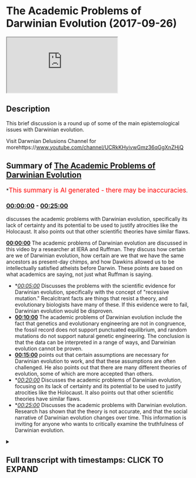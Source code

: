 # The Academic Problems of Darwinian Evolution (2017-09-26)

<iframe loading='lazy' src='https://www.youtube.com/embed/fsJUk_vQnCs'></iframe>

## Description

This brief discussion is a round up of some of the main epistemological issues with Darwinian evolution.

Visit Darwnian Delusions Channel for morehttps://www.youtube.com/channel/UCRkKHyivwGmz36qGgXnZHjQ

## Summary of [The Academic Problems of Darwinian Evolution](https://www.youtube.com/watch?v=fsJUk_vQnCs)

\*<span style="color:red; font-size:125%">This summary is AI generated - there may be inaccuracies</span>.

### [00:00:00](https://www.youtube.com/watch?v=fsJUk_vQnCs\&t=0) - [00:25:00](https://www.youtube.com/watch?v=fsJUk_vQnCs\&t=1500)

discusses the academic problems with Darwinian evolution, specifically its lack of certainty and its potential to be used to justify atrocities like the Holocaust. It also points out that other scientific theories have similar flaws.

**[00:00:00](https://www.youtube.com/watch?v=fsJUk_vQnCs\&t=0)** The academic problems of Darwinian evolution are discussed in this video by a researcher at IERA and Ruffman. They discuss how certain are we of Darwinian evolution, how certain are we that we have the same ancestors as present-day chimps, and how Dawkins allowed us to be intellectually satisfied atheists before Darwin. These points are based on what academics are saying, not just what Ruffman is saying.

*   \**[00:05:00](https://www.youtube.com/watch?v=fsJUk_vQnCs\&t=300)* Discusses the problems with the scientific evidence for Darwinian evolution, specifically with the concept of "recessive mutation." Recalcitrant facts are things that resist a theory, and evolutionary biologists have many of these. If this evidence were to fail, Darwinian evolution would be disproven.
*   **[00:10:00](https://www.youtube.com/watch?v=fsJUk_vQnCs\&t=600)** The academic problems of Darwinian evolution include the fact that genetics and evolutionary engineering are not in congruence, the fossil record does not support punctuated equilibrium, and random mutations do not support natural genetic engineering. The conclusion is that the data can be interpreted in a range of ways, and Darwinian evolution cannot be proven.
*   **[00:15:00](https://www.youtube.com/watch?v=fsJUk_vQnCs\&t=900)** points out that certain assumptions are necessary for Darwinian evolution to work, and that these assumptions are often challenged. He also points out that there are many different theories of evolution, some of which are more accepted than others.
*   \**[00:20:00](https://www.youtube.com/watch?v=fsJUk_vQnCs\&t=1200)* Discusses the academic problems of Darwinian evolution, focusing on its lack of certainty and its potential to be used to justify atrocities like the Holocaust. It also points out that other scientific theories have similar flaws.
*   \**[00:25:00](https://www.youtube.com/watch?v=fsJUk_vQnCs\&t=1500)* Discusses the academic problems with Darwinian evolution. Research has shown that the theory is not accurate, and that the social narrative of Darwinian evolution changes over time. This information is inviting for anyone who wants to critically examine the truthfulness of Darwinian evolution.

<details><summary><h2>Full transcript with timestamps: CLICK TO EXPAND</h2></summary>

[0:00:00](https://youtu.be/fsJUk_vQnCs?t=0) assalamualaikum warahmatullahi\
[0:00:02](https://youtu.be/fsJUk_vQnCs?t=2) wabarakatuhu welcome to a very important\
[0:00:06](https://youtu.be/fsJUk_vQnCs?t=6) show on evolution I'm here with sabor\
[0:00:09](https://youtu.be/fsJUk_vQnCs?t=9) Ruffman how you do it you're right good\
[0:00:11](https://youtu.be/fsJUk_vQnCs?t=11) good one of the researchers at I era and\
[0:00:14](https://youtu.be/fsJUk_vQnCs?t=14) we're going to be discussing Darwinian\
[0:00:16](https://youtu.be/fsJUk_vQnCs?t=16) evolution how certain let's get started\
[0:00:19](https://youtu.be/fsJUk_vQnCs?t=19) straight away so what how certain are we\
[0:00:22](https://youtu.be/fsJUk_vQnCs?t=22) of Darwinian evolution and more\
[0:00:25](https://youtu.be/fsJUk_vQnCs?t=25) specifically I want to ask you how\
[0:00:27](https://youtu.be/fsJUk_vQnCs?t=27) certain are we that we have the same\
[0:00:30](https://youtu.be/fsJUk_vQnCs?t=30) ancestors as present-day\
[0:00:31](https://youtu.be/fsJUk_vQnCs?t=31) let's say chimps ok brilliant question\
[0:00:34](https://youtu.be/fsJUk_vQnCs?t=34) what I'm gonna do in this show in sha\
[0:00:37](https://youtu.be/fsJUk_vQnCs?t=37) Allah God willing is show the popular\
[0:00:40](https://youtu.be/fsJUk_vQnCs?t=40) narrative which is it is as certain as\
[0:00:43](https://youtu.be/fsJUk_vQnCs?t=43) planetary motion as certain as the\
[0:00:44](https://youtu.be/fsJUk_vQnCs?t=44) plants going around the around the Sun\
[0:00:46](https://youtu.be/fsJUk_vQnCs?t=46) that we are certain this has happened\
[0:00:48](https://youtu.be/fsJUk_vQnCs?t=48) because this is this all certainty that\
[0:00:51](https://youtu.be/fsJUk_vQnCs?t=51) Darwin is speak with ok I'm gonna show\
[0:00:53](https://youtu.be/fsJUk_vQnCs?t=53) me are you challenging that certain time\
[0:00:54](https://youtu.be/fsJUk_vQnCs?t=54) no okay I'm gonna show the academics not\
[0:00:57](https://youtu.be/fsJUk_vQnCs?t=57) me right say it is based on a\
[0:01:00](https://youtu.be/fsJUk_vQnCs?t=60) probabilistic framework which has\
[0:01:01](https://youtu.be/fsJUk_vQnCs?t=61) multiple assumptions which are being\
[0:01:03](https://youtu.be/fsJUk_vQnCs?t=63) challenged and its core concepts are\
[0:01:05](https://youtu.be/fsJUk_vQnCs?t=65) disputable so are you saying that what's\
[0:01:07](https://youtu.be/fsJUk_vQnCs?t=67) happening on a popular level it's\
[0:01:09](https://youtu.be/fsJUk_vQnCs?t=69) completely different from what's going\
[0:01:11](https://youtu.be/fsJUk_vQnCs?t=71) on in the academic world absolutely and\
[0:01:12](https://youtu.be/fsJUk_vQnCs?t=72) this is not just something which I'm\
[0:01:14](https://youtu.be/fsJUk_vQnCs?t=74) pointing out this is something that even\
[0:01:15](https://youtu.be/fsJUk_vQnCs?t=75) the British government understands that\
[0:01:18](https://youtu.be/fsJUk_vQnCs?t=78) the academia is what's known in academia\
[0:01:21](https://youtu.be/fsJUk_vQnCs?t=81) hasn't filtered down to the general\
[0:01:23](https://youtu.be/fsJUk_vQnCs?t=83) masses which is why they run projects to\
[0:01:26](https://youtu.be/fsJUk_vQnCs?t=86) narrow the gap right but I would say\
[0:01:28](https://youtu.be/fsJUk_vQnCs?t=88) when it comes to Darwin's particular\
[0:01:30](https://youtu.be/fsJUk_vQnCs?t=90) theory yeah Richard Dawkins in the blind\
[0:01:32](https://youtu.be/fsJUk_vQnCs?t=92) watchmaker says Darwin allowed us to be\
[0:01:36](https://youtu.be/fsJUk_vQnCs?t=96) intellectually satisfied atheists before\
[0:01:38](https://youtu.be/fsJUk_vQnCs?t=98) Darwin it could have been tenable to be\
[0:01:39](https://youtu.be/fsJUk_vQnCs?t=99) an atheist right but he allowed us to be\
[0:01:41](https://youtu.be/fsJUk_vQnCs?t=101) intellectually satisfied atheists so\
[0:01:42](https://youtu.be/fsJUk_vQnCs?t=102) because of that we've got a deliberate\
[0:01:44](https://youtu.be/fsJUk_vQnCs?t=104) campaign by humanists by atheists by\
[0:01:47](https://youtu.be/fsJUk_vQnCs?t=107) Darwinists to miss educate the public on\
[0:01:50](https://youtu.be/fsJUk_vQnCs?t=110) this particular issue sounds quite\
[0:01:52](https://youtu.be/fsJUk_vQnCs?t=112) conspiratorial support I mean it does\
[0:01:54](https://youtu.be/fsJUk_vQnCs?t=114) mean is it just what you're saying or is\
[0:01:57](https://youtu.be/fsJUk_vQnCs?t=117) there some people from like an academic\
[0:01:58](https://youtu.be/fsJUk_vQnCs?t=118) perspective that also made the same kind\
[0:02:00](https://youtu.be/fsJUk_vQnCs?t=120) of claim well what you'll find and this\
[0:02:02](https://youtu.be/fsJUk_vQnCs?t=122) is very very interesting is that\
[0:02:04](https://youtu.be/fsJUk_vQnCs?t=124) mainstream secular academics who are\
[0:02:07](https://youtu.be/fsJUk_vQnCs?t=127) themselves like who for example James\
[0:02:10](https://youtu.be/fsJUk_vQnCs?t=130) Shapiro look as a\
[0:02:12](https://youtu.be/fsJUk_vQnCs?t=132) Cambridge educated evolutionary\
[0:02:14](https://youtu.be/fsJUk_vQnCs?t=134) biologist at the University of Chicago\
[0:02:16](https://youtu.be/fsJUk_vQnCs?t=136) right and he basically says that it's a\
[0:02:20](https://youtu.be/fsJUk_vQnCs?t=140) religion Lynn Margulis he's again an\
[0:02:23](https://youtu.be/fsJUk_vQnCs?t=143) atheist evolutionary biologist her and\
[0:02:24](https://youtu.be/fsJUk_vQnCs?t=144) similar and symbiotic theory is taught\
[0:02:27](https://youtu.be/fsJUk_vQnCs?t=147) every single usually apprised of some\
[0:02:29](https://youtu.be/fsJUk_vQnCs?t=149) sort she did she won the National Medal\
[0:02:31](https://youtu.be/fsJUk_vQnCs?t=151) of Science and Clinton gave that to her\
[0:02:33](https://youtu.be/fsJUk_vQnCs?t=153) again she's an eighth yes she called an\
[0:02:35](https://youtu.be/fsJUk_vQnCs?t=155) Anglo Saxon sect right Masatoshi Nye who\
[0:02:39](https://youtu.be/fsJUk_vQnCs?t=159) is a dawn in population genetics a\
[0:02:41](https://youtu.be/fsJUk_vQnCs?t=161) subfield of evolutionary biology again\
[0:02:43](https://youtu.be/fsJUk_vQnCs?t=163) another realized yeah not yet so he's\
[0:02:47](https://youtu.be/fsJUk_vQnCs?t=167) got these formulas at all at an academic\
[0:02:51](https://youtu.be/fsJUk_vQnCs?t=171) level in libraries across the world he\
[0:02:53](https://youtu.be/fsJUk_vQnCs?t=173) has said Darwin and he doesn't believe\
[0:02:55](https://youtu.be/fsJUk_vQnCs?t=175) in Darwin's mechanism he believes in his\
[0:02:58](https://youtu.be/fsJUk_vQnCs?t=178) own notation driven evolution he says\
[0:03:00](https://youtu.be/fsJUk_vQnCs?t=180) Darwin in our field is God so you can't\
[0:03:02](https://youtu.be/fsJUk_vQnCs?t=182) challenge him right so these are atheist\
[0:03:04](https://youtu.be/fsJUk_vQnCs?t=184) evolutionary academics saying this is\
[0:03:07](https://youtu.be/fsJUk_vQnCs?t=187) way more than science right and one\
[0:03:09](https://youtu.be/fsJUk_vQnCs?t=189) other thing which is very important just\
[0:03:11](https://youtu.be/fsJUk_vQnCs?t=191) a few months ago there's a book\
[0:03:12](https://youtu.be/fsJUk_vQnCs?t=192) published by Oxford University by an\
[0:03:14](https://youtu.be/fsJUk_vQnCs?t=194) atheist evolutionary biologist run\
[0:03:16](https://youtu.be/fsJUk_vQnCs?t=196) called Darwinism as religion so yours\
[0:03:20](https://youtu.be/fsJUk_vQnCs?t=200) antibody to see the philosopher of\
[0:03:21](https://youtu.be/fsJUk_vQnCs?t=201) science Michael ruse right well you\
[0:03:23](https://youtu.be/fsJUk_vQnCs?t=203) argues in that book is that Darwin's\
[0:03:25](https://youtu.be/fsJUk_vQnCs?t=205) theory is a valid scientific theory yes\
[0:03:28](https://youtu.be/fsJUk_vQnCs?t=208) but it has morphed into a full-out\
[0:03:32](https://youtu.be/fsJUk_vQnCs?t=212) religion not religion we are believes in\
[0:03:34](https://youtu.be/fsJUk_vQnCs?t=214) God by religion nonetheless okay let's\
[0:03:36](https://youtu.be/fsJUk_vQnCs?t=216) get straight into the question I posed\
[0:03:39](https://youtu.be/fsJUk_vQnCs?t=219) to you in the beginning of this session\
[0:03:40](https://youtu.be/fsJUk_vQnCs?t=220) we talked about certainty in terms of\
[0:03:43](https://youtu.be/fsJUk_vQnCs?t=223) evolutionary theory you're saying it's\
[0:03:45](https://youtu.be/fsJUk_vQnCs?t=225) not a certain as evolutionists or let's\
[0:03:48](https://youtu.be/fsJUk_vQnCs?t=228) say even popular atheists are making out\
[0:03:51](https://youtu.be/fsJUk_vQnCs?t=231) to be so what is your evidence of that\
[0:03:52](https://youtu.be/fsJUk_vQnCs?t=232) okay all of the people are not a\
[0:03:54](https://youtu.be/fsJUk_vQnCs?t=234) reference in this video people that you\
[0:03:56](https://youtu.be/fsJUk_vQnCs?t=236) can go check out learn and you can\
[0:03:59](https://youtu.be/fsJUk_vQnCs?t=239) actually find out there why I'm saying\
[0:04:00](https://youtu.be/fsJUk_vQnCs?t=240) yeah it's based on what they're saying\
[0:04:01](https://youtu.be/fsJUk_vQnCs?t=241) yeah so first off if we pick up any book\
[0:04:04](https://youtu.be/fsJUk_vQnCs?t=244) on the philosophy of biology philosophy\
[0:04:07](https://youtu.be/fsJUk_vQnCs?t=247) or biology is a subfield in which if you\
[0:04:09](https://youtu.be/fsJUk_vQnCs?t=249) imagine a biologist as studying\
[0:04:10](https://youtu.be/fsJUk_vQnCs?t=250) organisms right and a philosopher of\
[0:04:13](https://youtu.be/fsJUk_vQnCs?t=253) biology studying biologists how do they\
[0:04:14](https://youtu.be/fsJUk_vQnCs?t=254) come to conclusion so a basic book on\
[0:04:16](https://youtu.be/fsJUk_vQnCs?t=256) this is evidence in evolution by\
[0:04:18](https://youtu.be/fsJUk_vQnCs?t=258) Cambridge University okay why the\
[0:04:20](https://youtu.be/fsJUk_vQnCs?t=260) philosopher of biology Eliot Sobel who\
[0:04:22](https://youtu.be/fsJUk_vQnCs?t=262) is an atheist right and what he says in\
[0:04:23](https://youtu.be/fsJUk_vQnCs?t=263) this book is this duh\
[0:04:26](https://youtu.be/fsJUk_vQnCs?t=266) evolution is based on a probabilistic\
[0:04:27](https://youtu.be/fsJUk_vQnCs?t=267) framework okay and he talks about the\
[0:04:29](https://youtu.be/fsJUk_vQnCs?t=269) multiple assumptions which are there\
[0:04:31](https://youtu.be/fsJUk_vQnCs?t=271) okay likewise we have Peter Godfrey\
[0:04:33](https://youtu.be/fsJUk_vQnCs?t=273) Smith another philosopher herbology he\
[0:04:36](https://youtu.be/fsJUk_vQnCs?t=276) published a book with Princeton\
[0:04:37](https://youtu.be/fsJUk_vQnCs?t=277) University called philosophy herbology\
[0:04:38](https://youtu.be/fsJUk_vQnCs?t=278) yeah he's dead\
[0:04:39](https://youtu.be/fsJUk_vQnCs?t=279) he speaks about bodies are moving away\
[0:04:41](https://youtu.be/fsJUk_vQnCs?t=281) from the Tree of Life which we've been\
[0:04:43](https://youtu.be/fsJUk_vQnCs?t=283) told as a fact okay to a web of life so\
[0:04:46](https://youtu.be/fsJUk_vQnCs?t=286) mainstream secular and these two\
[0:04:48](https://youtu.be/fsJUk_vQnCs?t=288) individuals are atheists mainstream\
[0:04:50](https://youtu.be/fsJUk_vQnCs?t=290) secular universities and individuals and\
[0:04:52](https://youtu.be/fsJUk_vQnCs?t=292) academics yeah admit to three facts\
[0:04:55](https://youtu.be/fsJUk_vQnCs?t=295) probabilistic framework multiple\
[0:04:57](https://youtu.be/fsJUk_vQnCs?t=297) assumptions which are being challenged\
[0:04:59](https://youtu.be/fsJUk_vQnCs?t=299) and its core concepts are disputed\
[0:05:02](https://youtu.be/fsJUk_vQnCs?t=302) disputable let's stick with two and\
[0:05:04](https://youtu.be/fsJUk_vQnCs?t=304) three because one might be claimed to be\
[0:05:06](https://youtu.be/fsJUk_vQnCs?t=306) not a problem and everything in it said\
[0:05:08](https://youtu.be/fsJUk_vQnCs?t=308) in a sense is probabilistic right yeah\
[0:05:10](https://youtu.be/fsJUk_vQnCs?t=310) sure but what we need to be careful\
[0:05:12](https://youtu.be/fsJUk_vQnCs?t=312) about is this yeah remember the\
[0:05:14](https://youtu.be/fsJUk_vQnCs?t=314) narrative they're telling us they're\
[0:05:15](https://youtu.be/fsJUk_vQnCs?t=315) telling us it's as clear it's no brainer\
[0:05:17](https://youtu.be/fsJUk_vQnCs?t=317) it's as clear as planetary motion that's\
[0:05:19](https://youtu.be/fsJUk_vQnCs?t=319) the probably stick that's an observation\
[0:05:20](https://youtu.be/fsJUk_vQnCs?t=320) right so it's a very big claim okay so a\
[0:05:23](https://youtu.be/fsJUk_vQnCs?t=323) probabilistic framework is something\
[0:05:26](https://youtu.be/fsJUk_vQnCs?t=326) which automatically lowers that\
[0:05:27](https://youtu.be/fsJUk_vQnCs?t=327) certainty that you're talking about okay\
[0:05:29](https://youtu.be/fsJUk_vQnCs?t=329) some would say though I mean we're\
[0:05:31](https://youtu.be/fsJUk_vQnCs?t=331) talking about probabilistic framework we\
[0:05:32](https://youtu.be/fsJUk_vQnCs?t=332) don't have we don't have a problem with\
[0:05:34](https://youtu.be/fsJUk_vQnCs?t=334) that two and three you mentioned some of\
[0:05:38](https://youtu.be/fsJUk_vQnCs?t=338) the main major assumptions like we're\
[0:05:40](https://youtu.be/fsJUk_vQnCs?t=340) gonna probably go into homology or\
[0:05:41](https://youtu.be/fsJUk_vQnCs?t=341) something like this before we move on to\
[0:05:43](https://youtu.be/fsJUk_vQnCs?t=343) homology what we need to realize is this\
[0:05:44](https://youtu.be/fsJUk_vQnCs?t=344) yeah number one Darwin and the way that\
[0:05:47](https://youtu.be/fsJUk_vQnCs?t=347) he framed hysteria and the way that he\
[0:05:49](https://youtu.be/fsJUk_vQnCs?t=349) propagated it yeah he didn't know I\
[0:05:51](https://youtu.be/fsJUk_vQnCs?t=351) believe a very honest way yeah and I\
[0:05:53](https://youtu.be/fsJUk_vQnCs?t=353) believe he was a very hardworking\
[0:05:54](https://youtu.be/fsJUk_vQnCs?t=354) scientist and many of his works have\
[0:05:56](https://youtu.be/fsJUk_vQnCs?t=356) been misrepresented okay for example\
[0:05:57](https://youtu.be/fsJUk_vQnCs?t=357) right if you pick up a book on\
[0:05:59](https://youtu.be/fsJUk_vQnCs?t=359) evolutionary biology today a book about\
[0:06:01](https://youtu.be/fsJUk_vQnCs?t=361) Darwinian evolution like the greatest\
[0:06:03](https://youtu.be/fsJUk_vQnCs?t=363) show on earth right all jerry coins\
[0:06:06](https://youtu.be/fsJUk_vQnCs?t=366) evolution is true you're just gonna get\
[0:06:08](https://youtu.be/fsJUk_vQnCs?t=368) this theory is true here's why it's true\
[0:06:10](https://youtu.be/fsJUk_vQnCs?t=370) here's why it's true XYZ okay but he's\
[0:06:12](https://youtu.be/fsJUk_vQnCs?t=372) make up the Origin of Species you find\
[0:06:14](https://youtu.be/fsJUk_vQnCs?t=374) that Darwin right in the beginning he\
[0:06:16](https://youtu.be/fsJUk_vQnCs?t=376) says something very very important okay\
[0:06:17](https://youtu.be/fsJUk_vQnCs?t=377) he says you can use the facts that I\
[0:06:20](https://youtu.be/fsJUk_vQnCs?t=380) have in my book to come up with\
[0:06:22](https://youtu.be/fsJUk_vQnCs?t=382) conclusions which are opposite to mine\
[0:06:23](https://youtu.be/fsJUk_vQnCs?t=383) because he understands the philosophy of\
[0:06:25](https://youtu.be/fsJUk_vQnCs?t=385) science the philosophy of science\
[0:06:27](https://youtu.be/fsJUk_vQnCs?t=387) teaches us one you can have a conclusion\
[0:06:31](https://youtu.be/fsJUk_vQnCs?t=391) you can have observations in the future\
[0:06:33](https://youtu.be/fsJUk_vQnCs?t=393) which can challenge your previous\
[0:06:34](https://youtu.be/fsJUk_vQnCs?t=394) conclusion the Black Swan problem\
[0:06:36](https://youtu.be/fsJUk_vQnCs?t=396) problem reduction too you can always\
[0:06:38](https://youtu.be/fsJUk_vQnCs?t=398) have the same data give\
[0:06:39](https://youtu.be/fsJUk_vQnCs?t=399) rise to multiple theories later on in\
[0:06:42](https://youtu.be/fsJUk_vQnCs?t=402) Chapter six of his book he speaks about\
[0:06:44](https://youtu.be/fsJUk_vQnCs?t=404) the problems with his own theory now\
[0:06:46](https://youtu.be/fsJUk_vQnCs?t=406) look at the honesty of the man he puts\
[0:06:48](https://youtu.be/fsJUk_vQnCs?t=408) together a theory and he puts together a\
[0:06:50](https://youtu.be/fsJUk_vQnCs?t=410) chapter about the problems with this\
[0:06:52](https://youtu.be/fsJUk_vQnCs?t=412) theory and he tries to iron them out and\
[0:06:54](https://youtu.be/fsJUk_vQnCs?t=414) he admits some of these problems are\
[0:06:56](https://youtu.be/fsJUk_vQnCs?t=416) unsolvable some of these problems are\
[0:06:58](https://youtu.be/fsJUk_vQnCs?t=418) more apparent than real but I still\
[0:07:00](https://youtu.be/fsJUk_vQnCs?t=420) think my Theory's correct but one thing\
[0:07:02](https://youtu.be/fsJUk_vQnCs?t=422) that he says in his book if this fails\
[0:07:05](https://youtu.be/fsJUk_vQnCs?t=425) his Theory fails according to him which\
[0:07:07](https://youtu.be/fsJUk_vQnCs?t=427) is gradualism that their variations that\
[0:07:10](https://youtu.be/fsJUk_vQnCs?t=430) take place and evolution works at a\
[0:07:12](https://youtu.be/fsJUk_vQnCs?t=432) gradualist ik pace he said if this fails\
[0:07:15](https://youtu.be/fsJUk_vQnCs?t=435) then my theory will absolutely break\
[0:07:17](https://youtu.be/fsJUk_vQnCs?t=437) down and evolutionary biologists today\
[0:07:20](https://youtu.be/fsJUk_vQnCs?t=440) understand that gradualism has largely\
[0:07:22](https://youtu.be/fsJUk_vQnCs?t=442) failed and is this linked to things like\
[0:07:25](https://youtu.be/fsJUk_vQnCs?t=445) punctuated equilibrium but moreover I\
[0:07:28](https://youtu.be/fsJUk_vQnCs?t=448) just want to kind of put a case forward\
[0:07:32](https://youtu.be/fsJUk_vQnCs?t=452) let's pretend I'm an evolutionary\
[0:07:32](https://youtu.be/fsJUk_vQnCs?t=452) biologist now say listen we have a deal\
[0:07:35](https://youtu.be/fsJUk_vQnCs?t=455) we have a range of different data we\
[0:07:37](https://youtu.be/fsJUk_vQnCs?t=457) have for example the fossil record\
[0:07:39](https://youtu.be/fsJUk_vQnCs?t=459) archeological data we have RNA and DNA\
[0:07:41](https://youtu.be/fsJUk_vQnCs?t=461) we have the baby genome development in\
[0:07:45](https://youtu.be/fsJUk_vQnCs?t=465) animals and things like that all of\
[0:07:47](https://youtu.be/fsJUk_vQnCs?t=467) these things triangulate with each other\
[0:07:48](https://youtu.be/fsJUk_vQnCs?t=468) to give you the same conclusion which is\
[0:07:50](https://youtu.be/fsJUk_vQnCs?t=470) that every living thing and the\
[0:07:52](https://youtu.be/fsJUk_vQnCs?t=472) biological world is in congruence but\
[0:07:54](https://youtu.be/fsJUk_vQnCs?t=474) also goes back to one life-form so in\
[0:07:58](https://youtu.be/fsJUk_vQnCs?t=478) other words we all go back to one we're\
[0:07:59](https://youtu.be/fsJUk_vQnCs?t=479) all descended from the same kind of\
[0:08:01](https://youtu.be/fsJUk_vQnCs?t=481) singular life form sure so this is the\
[0:08:04](https://youtu.be/fsJUk_vQnCs?t=484) kind of primary theory or kind of\
[0:08:06](https://youtu.be/fsJUk_vQnCs?t=486) primary presupposition of evolution how\
[0:08:08](https://youtu.be/fsJUk_vQnCs?t=488) would you go around you're saying it's\
[0:08:10](https://youtu.be/fsJUk_vQnCs?t=490) not as clear as planetary motion but the\
[0:08:14](https://youtu.be/fsJUk_vQnCs?t=494) question is isn't that enough evidence\
[0:08:15](https://youtu.be/fsJUk_vQnCs?t=495) to you why is that not enough evidence\
[0:08:16](https://youtu.be/fsJUk_vQnCs?t=496) for you okay it's a very good question\
[0:08:18](https://youtu.be/fsJUk_vQnCs?t=498) yeah the only way I'm gonna change your\
[0:08:19](https://youtu.be/fsJUk_vQnCs?t=499) analogy if we were to have a\
[0:08:21](https://youtu.be/fsJUk_vQnCs?t=501) conversation like this yeah it wouldn't\
[0:08:24](https://youtu.be/fsJUk_vQnCs?t=504) be an evolutionary biologists thing on\
[0:08:25](https://youtu.be/fsJUk_vQnCs?t=505) the other side because an evolutionary\
[0:08:27](https://youtu.be/fsJUk_vQnCs?t=507) biologist were no better than that it's\
[0:08:28](https://youtu.be/fsJUk_vQnCs?t=508) most likely a Darwinist because remember\
[0:08:30](https://youtu.be/fsJUk_vQnCs?t=510) and even not every single evolutionary\
[0:08:32](https://youtu.be/fsJUk_vQnCs?t=512) biology is alone as the Darwinism yes\
[0:08:34](https://youtu.be/fsJUk_vQnCs?t=514) every Darwinist is the evolution of our\
[0:08:36](https://youtu.be/fsJUk_vQnCs?t=516) course right and evolution is different\
[0:08:38](https://youtu.be/fsJUk_vQnCs?t=518) to Darwinism evolution simply means\
[0:08:40](https://youtu.be/fsJUk_vQnCs?t=520) biological change over time double mean\
[0:08:41](https://youtu.be/fsJUk_vQnCs?t=521) evolution is tree of life and the\
[0:08:43](https://youtu.be/fsJUk_vQnCs?t=523) mechanism alright first thing which he\
[0:08:45](https://youtu.be/fsJUk_vQnCs?t=525) said is very very important let's flush\
[0:08:47](https://youtu.be/fsJUk_vQnCs?t=527) it out okay so you're claiming as a\
[0:08:50](https://youtu.be/fsJUk_vQnCs?t=530) Darwin is right\
[0:08:51](https://youtu.be/fsJUk_vQnCs?t=531) biochemistry yeah\
[0:08:53](https://youtu.be/fsJUk_vQnCs?t=533) genetics yes uh not to me yeah\
[0:08:55](https://youtu.be/fsJUk_vQnCs?t=535) psychology yeah sociology linguistics\
[0:08:57](https://youtu.be/fsJUk_vQnCs?t=537) biogeography here the fossil record\
[0:08:59](https://youtu.be/fsJUk_vQnCs?t=539) bioinformatics yes and every other\
[0:09:02](https://youtu.be/fsJUk_vQnCs?t=542) sphere of by law the subfields of\
[0:09:06](https://youtu.be/fsJUk_vQnCs?t=546) biology can blend I in congruence\
[0:09:08](https://youtu.be/fsJUk_vQnCs?t=548) leading up to one conclusion yes the\
[0:09:10](https://youtu.be/fsJUk_vQnCs?t=550) very first thing I'll point out right\
[0:09:11](https://youtu.be/fsJUk_vQnCs?t=551) now even knowing any science okay\
[0:09:13](https://youtu.be/fsJUk_vQnCs?t=553) that is impossible because science\
[0:09:16](https://youtu.be/fsJUk_vQnCs?t=556) doesn't proceed like that the same dater\
[0:09:18](https://youtu.be/fsJUk_vQnCs?t=558) can give rise to multiple conclusions\
[0:09:19](https://youtu.be/fsJUk_vQnCs?t=559) okay so that's the first point\
[0:09:21](https://youtu.be/fsJUk_vQnCs?t=561) well secondly if we delve into the data\
[0:09:23](https://youtu.be/fsJUk_vQnCs?t=563) we realize there's lots of black swans\
[0:09:25](https://youtu.be/fsJUk_vQnCs?t=565) lots of recalcitrant facts to resist a\
[0:09:29](https://youtu.be/fsJUk_vQnCs?t=569) theory yeah I was just going to ask you\
[0:09:30](https://youtu.be/fsJUk_vQnCs?t=570) to define that what caused the true\
[0:09:32](https://youtu.be/fsJUk_vQnCs?t=572) impact of recalcitrant factors right\
[0:09:34](https://youtu.be/fsJUk_vQnCs?t=574) I've been accused of murdering a lead\
[0:09:37](https://youtu.be/fsJUk_vQnCs?t=577) owl say okay I happen to be accused of\
[0:09:39](https://youtu.be/fsJUk_vQnCs?t=579) murdering a lead our Thursday at 6:30 on\
[0:09:43](https://youtu.be/fsJUk_vQnCs?t=583) the 20th of September we're on stage\
[0:09:45](https://youtu.be/fsJUk_vQnCs?t=585) right now the Rakhal certain fact is\
[0:09:48](https://youtu.be/fsJUk_vQnCs?t=588) you're an eyewitness and the person\
[0:09:50](https://youtu.be/fsJUk_vQnCs?t=590) filming is a night window you're here\
[0:09:52](https://youtu.be/fsJUk_vQnCs?t=592) down here that's a recalcitrant fact\
[0:09:53](https://youtu.be/fsJUk_vQnCs?t=593) right so recalcitrant fact is a factory\
[0:09:56](https://youtu.be/fsJUk_vQnCs?t=596) resist a theory now with in evolutionary\
[0:09:59](https://youtu.be/fsJUk_vQnCs?t=599) biology we have recalcitrant facts in\
[0:10:02](https://youtu.be/fsJUk_vQnCs?t=602) genetics for example orphan genes we\
[0:10:05](https://youtu.be/fsJUk_vQnCs?t=605) have recalcitrant facts when it comes to\
[0:10:07](https://youtu.be/fsJUk_vQnCs?t=607) the fossil record in terms of punctuated\
[0:10:09](https://youtu.be/fsJUk_vQnCs?t=609) equilibrium saltation 11 we have\
[0:10:13](https://youtu.be/fsJUk_vQnCs?t=613) recalcitrant facts when it comes to\
[0:10:14](https://youtu.be/fsJUk_vQnCs?t=614) random mutations in terms of natural\
[0:10:16](https://youtu.be/fsJUk_vQnCs?t=616) genetic engineering now these may sound\
[0:10:18](https://youtu.be/fsJUk_vQnCs?t=618) like technical terms but all I want you\
[0:10:19](https://youtu.be/fsJUk_vQnCs?t=619) to understand this is basically it's not\
[0:10:21](https://youtu.be/fsJUk_vQnCs?t=621) in congruence no in a way which is the\
[0:10:24](https://youtu.be/fsJUk_vQnCs?t=624) only theory that's in congruence you can\
[0:10:27](https://youtu.be/fsJUk_vQnCs?t=627) come with other theories besides that\
[0:10:29](https://youtu.be/fsJUk_vQnCs?t=629) right because remember I'm not saying\
[0:10:31](https://youtu.be/fsJUk_vQnCs?t=631) those fields don't lead to Darwinism\
[0:10:33](https://youtu.be/fsJUk_vQnCs?t=633) they can right but they can also lead to\
[0:10:35](https://youtu.be/fsJUk_vQnCs?t=635) other theories right so what you're\
[0:10:37](https://youtu.be/fsJUk_vQnCs?t=637) saying just to kind of simplify is\
[0:10:39](https://youtu.be/fsJUk_vQnCs?t=639) you're saying that the data that we have\
[0:10:40](https://youtu.be/fsJUk_vQnCs?t=640) in front of us can be interpreted in a\
[0:10:42](https://youtu.be/fsJUk_vQnCs?t=642) range of different ways and moreover\
[0:10:44](https://youtu.be/fsJUk_vQnCs?t=644) you're saying that if we want to stick\
[0:10:46](https://youtu.be/fsJUk_vQnCs?t=646) to the fine\
[0:10:47](https://youtu.be/fsJUk_vQnCs?t=647) kind of structure of Darwinian evolution\
[0:10:50](https://youtu.be/fsJUk_vQnCs?t=650) and we want to try and create what you\
[0:10:52](https://youtu.be/fsJUk_vQnCs?t=652) would think is like a line of best fit\
[0:10:53](https://youtu.be/fsJUk_vQnCs?t=653) you'd see a lot of anomalous sort of\
[0:10:56](https://youtu.be/fsJUk_vQnCs?t=656) dots on the sky autographed it wouldn't\
[0:10:58](https://youtu.be/fsJUk_vQnCs?t=658) be just one line of best fit every day\
[0:11:00](https://youtu.be/fsJUk_vQnCs?t=660) every line every door Scott and the\
[0:11:02](https://youtu.be/fsJUk_vQnCs?t=662) other thing is look I believe Darwin's\
[0:11:04](https://youtu.be/fsJUk_vQnCs?t=664) theory to be a valid scientific model\
[0:11:06](https://youtu.be/fsJUk_vQnCs?t=666) yes but but I think the reason why\
[0:11:09](https://youtu.be/fsJUk_vQnCs?t=669) people get confused is because they\
[0:11:10](https://youtu.be/fsJUk_vQnCs?t=670) conflate science with truth right\
[0:11:11](https://youtu.be/fsJUk_vQnCs?t=671) science gives you workable models of our\
[0:11:13](https://youtu.be/fsJUk_vQnCs?t=673) reality which are falsified it doesn't\
[0:11:15](https://youtu.be/fsJUk_vQnCs?t=675) give you truth with a capital T that's\
[0:11:18](https://youtu.be/fsJUk_vQnCs?t=678) the beauty of science they keep changing\
[0:11:19](https://youtu.be/fsJUk_vQnCs?t=679) keeps evolving keeps changing as we get\
[0:11:22](https://youtu.be/fsJUk_vQnCs?t=682) new data I've got some questions for you\
[0:11:24](https://youtu.be/fsJUk_vQnCs?t=684) one of them is that you've mentioned in\
[0:11:27](https://youtu.be/fsJUk_vQnCs?t=687) the things that you are mentioning as a\
[0:11:28](https://youtu.be/fsJUk_vQnCs?t=688) subfield of biological change over time\
[0:11:30](https://youtu.be/fsJUk_vQnCs?t=690) you mentioned a few things like\
[0:11:33](https://youtu.be/fsJUk_vQnCs?t=693) civilizational or you call it basically\
[0:11:36](https://youtu.be/fsJUk_vQnCs?t=696) how animals act together so she lodges\
[0:11:39](https://youtu.be/fsJUk_vQnCs?t=699) sociological behavior yeah sociological\
[0:11:41](https://youtu.be/fsJUk_vQnCs?t=701) behavior of animals so is it the case\
[0:11:44](https://youtu.be/fsJUk_vQnCs?t=704) that here for example chimps and human\
[0:11:47](https://youtu.be/fsJUk_vQnCs?t=707) beings have the same sociological other\
[0:11:50](https://youtu.be/fsJUk_vQnCs?t=710) behaviors more similar from a\
[0:11:52](https://youtu.be/fsJUk_vQnCs?t=712) sociological perspective according to\
[0:11:53](https://youtu.be/fsJUk_vQnCs?t=713) you again\
[0:11:55](https://youtu.be/fsJUk_vQnCs?t=715) mainstream evolutionary biologists this\
[0:11:56](https://youtu.be/fsJUk_vQnCs?t=716) is where we have homo places homo places\
[0:11:59](https://youtu.be/fsJUk_vQnCs?t=719) our similarities are not due to common\
[0:12:00](https://youtu.be/fsJUk_vQnCs?t=720) descent so we have okay once again to\
[0:12:04](https://youtu.be/fsJUk_vQnCs?t=724) simplify so you've got two key terms\
[0:12:06](https://youtu.be/fsJUk_vQnCs?t=726) here yeah right one of them is homology\
[0:12:08](https://youtu.be/fsJUk_vQnCs?t=728) yeah and the opposite of that so more\
[0:12:10](https://youtu.be/fsJUk_vQnCs?t=730) places so can we quickly just shall I\
[0:12:12](https://youtu.be/fsJUk_vQnCs?t=732) write homology is an assumption yes\
[0:12:14](https://youtu.be/fsJUk_vQnCs?t=734) similarities are due to common descent\
[0:12:15](https://youtu.be/fsJUk_vQnCs?t=735) common descent so I have all the\
[0:12:17](https://youtu.be/fsJUk_vQnCs?t=737) similarities that we see in the animal\
[0:12:19](https://youtu.be/fsJUk_vQnCs?t=739) kingdom is due to is a result of the\
[0:12:22](https://youtu.be/fsJUk_vQnCs?t=742) fact that we are from the same let's say\
[0:12:24](https://youtu.be/fsJUk_vQnCs?t=744) it's assumed no way this is common and\
[0:12:26](https://youtu.be/fsJUk_vQnCs?t=746) some common ancestor and this is the\
[0:12:28](https://youtu.be/fsJUk_vQnCs?t=748) assumption of homology goes back to the\
[0:12:30](https://youtu.be/fsJUk_vQnCs?t=750) Padma Purana 3,000 years ago the ancient\
[0:12:33](https://youtu.be/fsJUk_vQnCs?t=753) Indians now Hindus because they're\
[0:12:35](https://youtu.be/fsJUk_vQnCs?t=755) philosophers they are naturalist so when\
[0:12:38](https://youtu.be/fsJUk_vQnCs?t=758) it comes to homology if someone uses it\
[0:12:41](https://youtu.be/fsJUk_vQnCs?t=761) as an assumption there's nothing wrong\
[0:12:43](https://youtu.be/fsJUk_vQnCs?t=763) per se if someone says this and I want\
[0:12:45](https://youtu.be/fsJUk_vQnCs?t=765) you to realize I don't need this contest\
[0:12:47](https://youtu.be/fsJUk_vQnCs?t=767) you know they use this argument all the\
[0:12:48](https://youtu.be/fsJUk_vQnCs?t=768) time\
[0:12:49](https://youtu.be/fsJUk_vQnCs?t=769) similarities are due to common descent\
[0:12:51](https://youtu.be/fsJUk_vQnCs?t=771) right heylook similarities exist\
[0:12:53](https://youtu.be/fsJUk_vQnCs?t=773) therefore similarities led you to come\
[0:12:55](https://youtu.be/fsJUk_vQnCs?t=775) to descent right what's wrong with that\
[0:12:56](https://youtu.be/fsJUk_vQnCs?t=776) argument so circular circular sadly we\
[0:12:59](https://youtu.be/fsJUk_vQnCs?t=779) will find even documentaries using this\
[0:13:01](https://youtu.be/fsJUk_vQnCs?t=781) sort of circular reasoning is this\
[0:13:03](https://youtu.be/fsJUk_vQnCs?t=783) something which is fleshed out in the\
[0:13:05](https://youtu.be/fsJUk_vQnCs?t=785) academic or what you're saying because\
[0:13:07](https://youtu.be/fsJUk_vQnCs?t=787) what you're saying here is actually\
[0:13:08](https://youtu.be/fsJUk_vQnCs?t=788) quite profound let's be honest here\
[0:13:09](https://youtu.be/fsJUk_vQnCs?t=789) you're saying that the foundation of\
[0:13:12](https://youtu.be/fsJUk_vQnCs?t=792) evolutionary it W in evolutionary models\
[0:13:15](https://youtu.be/fsJUk_vQnCs?t=795) was the one that we were kind of\
[0:13:16](https://youtu.be/fsJUk_vQnCs?t=796) acquainted with which is homology one of\
[0:13:19](https://youtu.be/fsJUk_vQnCs?t=799) the may\
[0:13:19](https://youtu.be/fsJUk_vQnCs?t=799) assumptions everything that it goes back\
[0:13:21](https://youtu.be/fsJUk_vQnCs?t=801) to kind of common descent order the\
[0:13:23](https://youtu.be/fsJUk_vQnCs?t=803) differences or these similarities that\
[0:13:25](https://youtu.be/fsJUk_vQnCs?t=805) we see that is that is due to common\
[0:13:27](https://youtu.be/fsJUk_vQnCs?t=807) descent you're saying that actually this\
[0:13:30](https://youtu.be/fsJUk_vQnCs?t=810) itself this foundational thing cannot be\
[0:13:32](https://youtu.be/fsJUk_vQnCs?t=812) proven in and of itself yeah is that is\
[0:13:35](https://youtu.be/fsJUk_vQnCs?t=815) that your claim I'm not claiming this I\
[0:13:37](https://youtu.be/fsJUk_vQnCs?t=817) am going to give you an example of\
[0:13:39](https://youtu.be/fsJUk_vQnCs?t=819) someone who points this out you know\
[0:13:41](https://youtu.be/fsJUk_vQnCs?t=821) evolution is not your claim\
[0:13:42](https://youtu.be/fsJUk_vQnCs?t=822) no not my claim and I'm gonna give you\
[0:13:44](https://youtu.be/fsJUk_vQnCs?t=824) an example evolutionary biologists they\
[0:13:46](https://youtu.be/fsJUk_vQnCs?t=826) don't use this circular reasoning this\
[0:13:48](https://youtu.be/fsJUk_vQnCs?t=828) is used by people who are popularizers\
[0:13:50](https://youtu.be/fsJUk_vQnCs?t=830) okay all they say is we assumed it and\
[0:13:52](https://youtu.be/fsJUk_vQnCs?t=832) they carry on there's nothing wrong with\
[0:13:53](https://youtu.be/fsJUk_vQnCs?t=833) doing okay\
[0:13:53](https://youtu.be/fsJUk_vQnCs?t=833) Ronald Brady he's a philosopher of\
[0:13:55](https://youtu.be/fsJUk_vQnCs?t=835) biology as in mainstream secular\
[0:13:57](https://youtu.be/fsJUk_vQnCs?t=837) academic he published a paper in a\
[0:13:59](https://youtu.be/fsJUk_vQnCs?t=839) journal called cladistics called on the\
[0:14:01](https://youtu.be/fsJUk_vQnCs?t=841) aura on the independence of systematics\
[0:14:04](https://youtu.be/fsJUk_vQnCs?t=844) and what he goes on to say is this this\
[0:14:06](https://youtu.be/fsJUk_vQnCs?t=846) line of reasoning is circular right if\
[0:14:08](https://youtu.be/fsJUk_vQnCs?t=848) you uh if you want to say that homology\
[0:14:11](https://youtu.be/fsJUk_vQnCs?t=851) is true you have to come up with an\
[0:14:12](https://youtu.be/fsJUk_vQnCs?t=852) independent argument I won't use this\
[0:14:14](https://youtu.be/fsJUk_vQnCs?t=854) argument cause it's circuit but it's\
[0:14:15](https://youtu.be/fsJUk_vQnCs?t=855) something which doesn't seem like you\
[0:14:17](https://youtu.be/fsJUk_vQnCs?t=857) can plan under a microscope on you got\
[0:14:18](https://youtu.be/fsJUk_vQnCs?t=858) so how you prove it\
[0:14:19](https://youtu.be/fsJUk_vQnCs?t=859) you can't you can't it's an obsession\
[0:14:21](https://youtu.be/fsJUk_vQnCs?t=861) okay you move on so if it's an\
[0:14:23](https://youtu.be/fsJUk_vQnCs?t=863) assumption and it can't be proven what\
[0:14:25](https://youtu.be/fsJUk_vQnCs?t=865) you're effectively saying is that that\
[0:14:27](https://youtu.be/fsJUk_vQnCs?t=867) which holds the house of the foundations\
[0:14:30](https://youtu.be/fsJUk_vQnCs?t=870) which hold the house of Darwinian\
[0:14:31](https://youtu.be/fsJUk_vQnCs?t=871) evolution itself are unsound or are not\
[0:14:34](https://youtu.be/fsJUk_vQnCs?t=874) on Sam but unprovable of course that's\
[0:14:36](https://youtu.be/fsJUk_vQnCs?t=876) what you're saying well that's not what\
[0:14:37](https://youtu.be/fsJUk_vQnCs?t=877) I'm saying this is what that's what's\
[0:14:38](https://youtu.be/fsJUk_vQnCs?t=878) being said in that's what being said in\
[0:14:40](https://youtu.be/fsJUk_vQnCs?t=880) academic world because no one tries to\
[0:14:41](https://youtu.be/fsJUk_vQnCs?t=881) prove assumptions so that's very\
[0:14:43](https://youtu.be/fsJUk_vQnCs?t=883) profound well it is it is if we\
[0:14:45](https://youtu.be/fsJUk_vQnCs?t=885) understand that the popular\
[0:14:47](https://youtu.be/fsJUk_vQnCs?t=887) understanding yes different to the\
[0:14:48](https://youtu.be/fsJUk_vQnCs?t=888) academic understanding but it's not\
[0:14:50](https://youtu.be/fsJUk_vQnCs?t=890) profound for an academic well if so they\
[0:14:52](https://youtu.be/fsJUk_vQnCs?t=892) find how do you basically evolutionary\
[0:14:55](https://youtu.be/fsJUk_vQnCs?t=895) biologists or Darwinists reconcile this\
[0:14:58](https://youtu.be/fsJUk_vQnCs?t=898) because how can they how can they be so\
[0:15:00](https://youtu.be/fsJUk_vQnCs?t=900) certain about something which hasn't got\
[0:15:01](https://youtu.be/fsJUk_vQnCs?t=901) which has you could even say axiomatic\
[0:15:03](https://youtu.be/fsJUk_vQnCs?t=903) type presuppositions\
[0:15:05](https://youtu.be/fsJUk_vQnCs?t=905) okay now this is where it gets really\
[0:15:07](https://youtu.be/fsJUk_vQnCs?t=907) interesting right I find the language of\
[0:15:08](https://youtu.be/fsJUk_vQnCs?t=908) people I wish to Dawkins very\
[0:15:10](https://youtu.be/fsJUk_vQnCs?t=910) interesting because he is after all\
[0:15:12](https://youtu.be/fsJUk_vQnCs?t=912) somebody who is seen as an authority in\
[0:15:14](https://youtu.be/fsJUk_vQnCs?t=914) this field although he is not he's\
[0:15:16](https://youtu.be/fsJUk_vQnCs?t=916) referred to as a science journalist but\
[0:15:18](https://youtu.be/fsJUk_vQnCs?t=918) what he does say in public is different\
[0:15:20](https://youtu.be/fsJUk_vQnCs?t=920) to what he sometimes writes in books\
[0:15:23](https://youtu.be/fsJUk_vQnCs?t=923) right lesser-known works so for example\
[0:15:25](https://youtu.be/fsJUk_vQnCs?t=925) when he met Hamza in Ireland during the\
[0:15:28](https://youtu.be/fsJUk_vQnCs?t=928) 2011\
[0:15:30](https://youtu.be/fsJUk_vQnCs?t=930) well they theists convention you know he\
[0:15:32](https://youtu.be/fsJUk_vQnCs?t=932) was talking about you don't believe in\
[0:15:33](https://youtu.be/fsJUk_vQnCs?t=933) evolution it's just as clear as\
[0:15:36](https://youtu.be/fsJUk_vQnCs?t=936) planetary mayor right yeah yeah in his\
[0:15:39](https://youtu.be/fsJUk_vQnCs?t=939) book a devil's chaplain well he goes on\
[0:15:42](https://youtu.be/fsJUk_vQnCs?t=942) to say in this book that future facts\
[0:15:44](https://youtu.be/fsJUk_vQnCs?t=944) that I'm quoting him vibration future\
[0:15:47](https://youtu.be/fsJUk_vQnCs?t=947) facts may come to light which will force\
[0:15:49](https://youtu.be/fsJUk_vQnCs?t=949) our successors of the 21st century to\
[0:15:52](https://youtu.be/fsJUk_vQnCs?t=952) abandon Darwinism or modify beyond\
[0:15:55](https://youtu.be/fsJUk_vQnCs?t=955) reckoning right now what what's\
[0:15:57](https://youtu.be/fsJUk_vQnCs?t=957) basically going on here is this he knows\
[0:16:00](https://youtu.be/fsJUk_vQnCs?t=960) what he's talking about he's an\
[0:16:01](https://youtu.be/fsJUk_vQnCs?t=961) intelligent guy well but there's two\
[0:16:02](https://youtu.be/fsJUk_vQnCs?t=962) terms that need to be divorced\
[0:16:04](https://youtu.be/fsJUk_vQnCs?t=964) evolution hmm and Darwinian evolution\
[0:16:06](https://youtu.be/fsJUk_vQnCs?t=966) this is what's causing the so if I if I\
[0:16:09](https://youtu.be/fsJUk_vQnCs?t=969) say to you this thing right I say is\
[0:16:11](https://youtu.be/fsJUk_vQnCs?t=971) there a doctor in the house we need a\
[0:16:12](https://youtu.be/fsJUk_vQnCs?t=972) doctor and there's a brother who has a\
[0:16:15](https://youtu.be/fsJUk_vQnCs?t=975) PhD in philosophy it's not the same\
[0:16:17](https://youtu.be/fsJUk_vQnCs?t=977) thing this is a medical doctor\
[0:16:19](https://youtu.be/fsJUk_vQnCs?t=979) that's the laceration fallacy of\
[0:16:21](https://youtu.be/fsJUk_vQnCs?t=981) equivocation is what the Dominus have\
[0:16:22](https://youtu.be/fsJUk_vQnCs?t=982) been doing they've been saying evolution\
[0:16:24](https://youtu.be/fsJUk_vQnCs?t=984) is true\
[0:16:25](https://youtu.be/fsJUk_vQnCs?t=985) look the cells they're dividing they're\
[0:16:27](https://youtu.be/fsJUk_vQnCs?t=987) doing this you know give back my\
[0:16:29](https://youtu.be/fsJUk_vQnCs?t=989) theology\
[0:16:29](https://youtu.be/fsJUk_vQnCs?t=989) microbiology antibiotic medicine and\
[0:16:32](https://youtu.be/fsJUk_vQnCs?t=992) they use that to extrapolate to human\
[0:16:35](https://youtu.be/fsJUk_vQnCs?t=995) sham ancestry right not the same thing\
[0:16:36](https://youtu.be/fsJUk_vQnCs?t=996) at all it's a fallacy of purification\
[0:16:38](https://youtu.be/fsJUk_vQnCs?t=998) let me ask you a question straight up\
[0:16:40](https://youtu.be/fsJUk_vQnCs?t=1000) we've got some archaeological evidence\
[0:16:42](https://youtu.be/fsJUk_vQnCs?t=1002) of Lucy of all of these different\
[0:16:46](https://youtu.be/fsJUk_vQnCs?t=1006) homeworks or different things\
[0:16:49](https://youtu.be/fsJUk_vQnCs?t=1009) isn't this an evidence could this not be\
[0:16:50](https://youtu.be/fsJUk_vQnCs?t=1010) put into our database of evidences of\
[0:16:53](https://youtu.be/fsJUk_vQnCs?t=1013) the truthfulness of human chimp ancestry\
[0:16:56](https://youtu.be/fsJUk_vQnCs?t=1016) good question all I would do and I've\
[0:16:59](https://youtu.be/fsJUk_vQnCs?t=1019) said this previously and there's no\
[0:17:03](https://youtu.be/fsJUk_vQnCs?t=1023) paleontologist in the world who would\
[0:17:04](https://youtu.be/fsJUk_vQnCs?t=1024) disagree if somebody disagrees please\
[0:17:07](https://youtu.be/fsJUk_vQnCs?t=1027) dance my new van you've debated Aaron\
[0:17:09](https://youtu.be/fsJUk_vQnCs?t=1029) raw and he's a paleontologist isn't he\
[0:17:11](https://youtu.be/fsJUk_vQnCs?t=1031) well he studied paleontology right but\
[0:17:13](https://youtu.be/fsJUk_vQnCs?t=1033) this is a mainstream thing which is\
[0:17:15](https://youtu.be/fsJUk_vQnCs?t=1035) understood in evolution biology okay\
[0:17:17](https://youtu.be/fsJUk_vQnCs?t=1037) there are four assumptions when they\
[0:17:19](https://youtu.be/fsJUk_vQnCs?t=1039) look at Lucy or look at anything okay\
[0:17:21](https://youtu.be/fsJUk_vQnCs?t=1041) number one is the assumption of\
[0:17:23](https://youtu.be/fsJUk_vQnCs?t=1043) naturalism naturalism is everything has\
[0:17:26](https://youtu.be/fsJUk_vQnCs?t=1046) to explain naturalistically\
[0:17:27](https://youtu.be/fsJUk_vQnCs?t=1047) hence why Darwin said if there's no\
[0:17:29](https://youtu.be/fsJUk_vQnCs?t=1049) fossils it'd still be true right because\
[0:17:32](https://youtu.be/fsJUk_vQnCs?t=1052) it doesn't matter it doesn't matter\
[0:17:33](https://youtu.be/fsJUk_vQnCs?t=1053) because the assumption is so this is\
[0:17:35](https://youtu.be/fsJUk_vQnCs?t=1055) really axiomatic no yeah of course it's\
[0:17:37](https://youtu.be/fsJUk_vQnCs?t=1057) incorrect so now it becomes a\
[0:17:38](https://youtu.be/fsJUk_vQnCs?t=1058) self-fulfilling prophecy\
[0:17:39](https://youtu.be/fsJUk_vQnCs?t=1059) well actually the the analogy that I\
[0:17:41](https://youtu.be/fsJUk_vQnCs?t=1061) think is good is you know have you been\
[0:17:43](https://youtu.be/fsJUk_vQnCs?t=1063) to a circus with it having our tightrope\
[0:17:45](https://youtu.be/fsJUk_vQnCs?t=1065) in the plank did you I see I've seen\
[0:17:47](https://youtu.be/fsJUk_vQnCs?t=1067) that yeah yeah beneath it they have a\
[0:17:48](https://youtu.be/fsJUk_vQnCs?t=1068) safety net right okay\
[0:17:50](https://youtu.be/fsJUk_vQnCs?t=1070) so above if you like that's the science\
[0:17:51](https://youtu.be/fsJUk_vQnCs?t=1071) if they fall down the naturalism is a\
[0:17:54](https://youtu.be/fsJUk_vQnCs?t=1074) safety net right all right Henry guy in\
[0:17:56](https://youtu.be/fsJUk_vQnCs?t=1076) his book The Accidental species\
[0:17:57](https://youtu.be/fsJUk_vQnCs?t=1077) misunderstanding the human evolution\
[0:17:59](https://youtu.be/fsJUk_vQnCs?t=1079) he's an atheist evolutionary biologist\
[0:18:01](https://youtu.be/fsJUk_vQnCs?t=1081) he's the senior editor of nature which\
[0:18:03](https://youtu.be/fsJUk_vQnCs?t=1083) is the most prestigious journal in the\
[0:18:05](https://youtu.be/fsJUk_vQnCs?t=1085) world it's like premiere so a way about\
[0:18:06](https://youtu.be/fsJUk_vQnCs?t=1086) people like Dawkins he says in his book\
[0:18:09](https://youtu.be/fsJUk_vQnCs?t=1089) the same thing he says if there's no\
[0:18:10](https://youtu.be/fsJUk_vQnCs?t=1090) fossils human ship ancestry still be\
[0:18:12](https://youtu.be/fsJUk_vQnCs?t=1092) true and he says that because of\
[0:18:13](https://youtu.be/fsJUk_vQnCs?t=1093) homology no naturalism the assumption of\
[0:18:17](https://youtu.be/fsJUk_vQnCs?t=1097) naturalism and wouldn't that be coupled\
[0:18:18](https://youtu.be/fsJUk_vQnCs?t=1098) with you with homologation but this full\
[0:18:20](https://youtu.be/fsJUk_vQnCs?t=1100) assumptions are separate right second\
[0:18:21](https://youtu.be/fsJUk_vQnCs?t=1101) assumption is homology right third\
[0:18:23](https://youtu.be/fsJUk_vQnCs?t=1103) assumption is his only one origin right\
[0:18:26](https://youtu.be/fsJUk_vQnCs?t=1106) which is why humans chimps have to be\
[0:18:27](https://youtu.be/fsJUk_vQnCs?t=1107) put together you me a blade of grass and\
[0:18:30](https://youtu.be/fsJUk_vQnCs?t=1110) elephant and octopus oh family well\
[0:18:32](https://youtu.be/fsJUk_vQnCs?t=1112) family because of the assumption of one\
[0:18:34](https://youtu.be/fsJUk_vQnCs?t=1114) origin yeah that's an assumption\
[0:18:36](https://youtu.be/fsJUk_vQnCs?t=1116) fourthly this is extremely important\
[0:18:38](https://youtu.be/fsJUk_vQnCs?t=1118) right\
[0:18:38](https://youtu.be/fsJUk_vQnCs?t=1118) even if these assumptions didn't exist\
[0:18:40](https://youtu.be/fsJUk_vQnCs?t=1120) this is the most fundamental assumption\
[0:18:42](https://youtu.be/fsJUk_vQnCs?t=1122) okay go ahead and this is the one that's\
[0:18:43](https://youtu.be/fsJUk_vQnCs?t=1123) most challenged go on from to get from A\
[0:18:46](https://youtu.be/fsJUk_vQnCs?t=1126) to Z we need a mechanism right and\
[0:18:48](https://youtu.be/fsJUk_vQnCs?t=1128) that's natural selection right if the\
[0:18:49](https://youtu.be/fsJUk_vQnCs?t=1129) mechanism fails in history fails imagine\
[0:18:52](https://youtu.be/fsJUk_vQnCs?t=1132) there's a bridge you've got two\
[0:18:54](https://youtu.be/fsJUk_vQnCs?t=1134) structures on either side then you've\
[0:18:55](https://youtu.be/fsJUk_vQnCs?t=1135) got a beam these structures are the\
[0:18:58](https://youtu.be/fsJUk_vQnCs?t=1138) mechanism of natural selection the Tree\
[0:19:00](https://youtu.be/fsJUk_vQnCs?t=1140) of Life is the trajectory right if these\
[0:19:03](https://youtu.be/fsJUk_vQnCs?t=1143) structures break the tree breaks so\
[0:19:04](https://youtu.be/fsJUk_vQnCs?t=1144) you're saying is challenged why is it\
[0:19:05](https://youtu.be/fsJUk_vQnCs?t=1145) challenged well anybody who knows the\
[0:19:09](https://youtu.be/fsJUk_vQnCs?t=1149) basics of evolutionary biology owes the\
[0:19:12](https://youtu.be/fsJUk_vQnCs?t=1152) mechanism is being challenged by\
[0:19:13](https://youtu.be/fsJUk_vQnCs?t=1153) mainstream academics by a host of\
[0:19:16](https://youtu.be/fsJUk_vQnCs?t=1156) alternatives evolution by\
[0:19:17](https://youtu.be/fsJUk_vQnCs?t=1157) self-organization new mutation ISM near\
[0:19:21](https://youtu.be/fsJUk_vQnCs?t=1161) Omaha near Lamarckism that's become very\
[0:19:23](https://youtu.be/fsJUk_vQnCs?t=1163) popular that's easy a dead theory which\
[0:19:25](https://youtu.be/fsJUk_vQnCs?t=1165) came back to - all right right this is\
[0:19:27](https://youtu.be/fsJUk_vQnCs?t=1167) also intended yes that's a good point\
[0:19:30](https://youtu.be/fsJUk_vQnCs?t=1170) and there's also evolution my natural\
[0:19:32](https://youtu.be/fsJUk_vQnCs?t=1172) genetic engineering are these fringe of\
[0:19:34](https://youtu.be/fsJUk_vQnCs?t=1174) course they are they're very friendly\
[0:19:35](https://youtu.be/fsJUk_vQnCs?t=1175) they are fringe but what we have to\
[0:19:37](https://youtu.be/fsJUk_vQnCs?t=1177) understand is epistemic ly hmm something\
[0:19:40](https://youtu.be/fsJUk_vQnCs?t=1180) may be fringe but it's epistemic equal\
[0:19:42](https://youtu.be/fsJUk_vQnCs?t=1182) right okay so what you're saying here\
[0:19:44](https://youtu.be/fsJUk_vQnCs?t=1184) are tell me what you're saying so if\
[0:19:47](https://youtu.be/fsJUk_vQnCs?t=1187) someone comes in a nutshell\
[0:19:48](https://youtu.be/fsJUk_vQnCs?t=1188) let's try and say this to someone to\
[0:19:50](https://youtu.be/fsJUk_vQnCs?t=1190) someone to kind of summarize yeah assume\
[0:19:53](https://youtu.be/fsJUk_vQnCs?t=1193) I'm someone who's absolutely convinced\
[0:19:55](https://youtu.be/fsJUk_vQnCs?t=1195) as a matter of certainty that a\
[0:19:56](https://youtu.be/fsJUk_vQnCs?t=1196) Darwinian evolution\
[0:19:57](https://youtu.be/fsJUk_vQnCs?t=1197) is true and be okay that human chimp\
[0:20:00](https://youtu.be/fsJUk_vQnCs?t=1200) ancestry is certainly the case okay\
[0:20:02](https://youtu.be/fsJUk_vQnCs?t=1202) I'm going to come up to you and say\
[0:20:04](https://youtu.be/fsJUk_vQnCs?t=1204) listen I believe a and B what would be\
[0:20:07](https://youtu.be/fsJUk_vQnCs?t=1207) in a in a kind of summarized nutshell\
[0:20:09](https://youtu.be/fsJUk_vQnCs?t=1209) your response to show them that it's not\
[0:20:12](https://youtu.be/fsJUk_vQnCs?t=1212) certain okay good question yeah I would\
[0:20:16](https://youtu.be/fsJUk_vQnCs?t=1216) firstly if I literally had no time I\
[0:20:19](https://youtu.be/fsJUk_vQnCs?t=1219) would ignore the science yeah simply go\
[0:20:21](https://youtu.be/fsJUk_vQnCs?t=1221) to the philosophy of science a\
[0:20:23](https://youtu.be/fsJUk_vQnCs?t=1223) philosophy of science is based upon\
[0:20:24](https://youtu.be/fsJUk_vQnCs?t=1224) limited set of data generalizations\
[0:20:26](https://youtu.be/fsJUk_vQnCs?t=1226) future data which can challenge the\
[0:20:28](https://youtu.be/fsJUk_vQnCs?t=1228) previous theory the same data can give\
[0:20:30](https://youtu.be/fsJUk_vQnCs?t=1230) rise to multiple theories yeah just\
[0:20:33](https://youtu.be/fsJUk_vQnCs?t=1233) based on those two things you shouldn't\
[0:20:35](https://youtu.be/fsJUk_vQnCs?t=1235) be searching about anything in science\
[0:20:36](https://youtu.be/fsJUk_vQnCs?t=1236) because pick up any book on the\
[0:20:38](https://youtu.be/fsJUk_vQnCs?t=1238) philosophy of science such as philosophy\
[0:20:39](https://youtu.be/fsJUk_vQnCs?t=1239) of science a new introduction by Oxford\
[0:20:41](https://youtu.be/fsJUk_vQnCs?t=1241) University yeah in it says no no\
[0:20:45](https://youtu.be/fsJUk_vQnCs?t=1245) scientific theory no scientific\
[0:20:47](https://youtu.be/fsJUk_vQnCs?t=1247) conclusion can be concrete proof you can\
[0:20:51](https://youtu.be/fsJUk_vQnCs?t=1251) always change okay and the second thing\
[0:20:53](https://youtu.be/fsJUk_vQnCs?t=1253) about him in Japan's history well I\
[0:20:55](https://youtu.be/fsJUk_vQnCs?t=1255) would simply do human chimp ancestry is\
[0:20:57](https://youtu.be/fsJUk_vQnCs?t=1257) based upon four assumptions homology\
[0:20:59](https://youtu.be/fsJUk_vQnCs?t=1259) naturalism the mechanism and a single\
[0:21:02](https://youtu.be/fsJUk_vQnCs?t=1262) origin yes\
[0:21:03](https://youtu.be/fsJUk_vQnCs?t=1263) secondly all of Darwinian evolution is\
[0:21:05](https://youtu.be/fsJUk_vQnCs?t=1265) based on probabilistic framework which\
[0:21:07](https://youtu.be/fsJUk_vQnCs?t=1267) has assumptions and which is disputable\
[0:21:09](https://youtu.be/fsJUk_vQnCs?t=1269) as somebody may turn around and say to\
[0:21:11](https://youtu.be/fsJUk_vQnCs?t=1271) me yeah but who cares\
[0:21:12](https://youtu.be/fsJUk_vQnCs?t=1272) ninety-nine percent of biologists\
[0:21:14](https://youtu.be/fsJUk_vQnCs?t=1274) believe in Darwinian evolution I will\
[0:21:16](https://youtu.be/fsJUk_vQnCs?t=1276) say to them well guess what so do I but\
[0:21:18](https://youtu.be/fsJUk_vQnCs?t=1278) what does believe mean they believe it\
[0:21:19](https://youtu.be/fsJUk_vQnCs?t=1279) to be a valid theory it doesn't mean\
[0:21:21](https://youtu.be/fsJUk_vQnCs?t=1281) they believe it to be absolutely true\
[0:21:22](https://youtu.be/fsJUk_vQnCs?t=1282) the same thing with me as a Muslim I\
[0:21:24](https://youtu.be/fsJUk_vQnCs?t=1284) believe it to be a valid theory\
[0:21:26](https://youtu.be/fsJUk_vQnCs?t=1286) plausible theory I'm not saying it's\
[0:21:28](https://youtu.be/fsJUk_vQnCs?t=1288) impossible but it's not absolutely true\
[0:21:30](https://youtu.be/fsJUk_vQnCs?t=1290) and obviously for Islamic reasons you\
[0:21:32](https://youtu.be/fsJUk_vQnCs?t=1292) would opt out of believing that human\
[0:21:34](https://youtu.be/fsJUk_vQnCs?t=1294) beings have a common ancestor with each\
[0:21:35](https://youtu.be/fsJUk_vQnCs?t=1295) other no I would but I wouldn't even\
[0:21:37](https://youtu.be/fsJUk_vQnCs?t=1297) have to be a Muslim to do that right\
[0:21:39](https://youtu.be/fsJUk_vQnCs?t=1299) because for example someone like David\
[0:21:41](https://youtu.be/fsJUk_vQnCs?t=1301) stove he's that mainstream atheist\
[0:21:43](https://youtu.be/fsJUk_vQnCs?t=1303) philosopher awesome Darwin in fairy\
[0:21:45](https://youtu.be/fsJUk_vQnCs?t=1305) tales\
[0:21:45](https://youtu.be/fsJUk_vQnCs?t=1305) Darwin in fairy tales his popular book\
[0:21:47](https://youtu.be/fsJUk_vQnCs?t=1307) also you have people like Jerry Fodor\
[0:21:49](https://youtu.be/fsJUk_vQnCs?t=1309) his book what Darwin got wrong and\
[0:21:51](https://youtu.be/fsJUk_vQnCs?t=1311) interestingly and I think we didn't\
[0:21:53](https://youtu.be/fsJUk_vQnCs?t=1313) actually mention this point they\
[0:21:54](https://youtu.be/fsJUk_vQnCs?t=1314) understand it's not absolute but\
[0:21:55](https://youtu.be/fsJUk_vQnCs?t=1315) interestingly at this point we didn't\
[0:21:57](https://youtu.be/fsJUk_vQnCs?t=1317) actually mentioned Darwin's theory is\
[0:21:58](https://youtu.be/fsJUk_vQnCs?t=1318) unique for five reasons go on there's\
[0:22:01](https://youtu.be/fsJUk_vQnCs?t=1321) nothing no other theory in the history\
[0:22:03](https://youtu.be/fsJUk_vQnCs?t=1323) of science which has these things number\
[0:22:05](https://youtu.be/fsJUk_vQnCs?t=1325) one according to mainstream secular\
[0:22:08](https://youtu.be/fsJUk_vQnCs?t=1328) academics it's turned into a secular\
[0:22:11](https://youtu.be/fsJUk_vQnCs?t=1331) according to even Dominus themselves -\
[0:22:13](https://youtu.be/fsJUk_vQnCs?t=1333) he influenced politics and it became\
[0:22:16](https://youtu.be/fsJUk_vQnCs?t=1336) into a thorough political system within\
[0:22:18](https://youtu.be/fsJUk_vQnCs?t=1338) itself\
[0:22:19](https://youtu.be/fsJUk_vQnCs?t=1339) Stalin read the Origin of Species that\
[0:22:21](https://youtu.be/fsJUk_vQnCs?t=1341) led him to atheism when he killed people\
[0:22:24](https://youtu.be/fsJUk_vQnCs?t=1344) he said he thought he was doing natural\
[0:22:26](https://youtu.be/fsJUk_vQnCs?t=1346) selection but an ethical system people\
[0:22:29](https://youtu.be/fsJUk_vQnCs?t=1349) get a meaning out of it you know they\
[0:22:31](https://youtu.be/fsJUk_vQnCs?t=1351) they could drive morality for me\
[0:22:32](https://youtu.be/fsJUk_vQnCs?t=1352) fourthly\
[0:22:33](https://youtu.be/fsJUk_vQnCs?t=1353) we have my favourite Spencer socialist\
[0:22:35](https://youtu.be/fsJUk_vQnCs?t=1355) of course is nearly full we have mass\
[0:22:38](https://youtu.be/fsJUk_vQnCs?t=1358) propaganda we have the popular\
[0:22:40](https://youtu.be/fsJUk_vQnCs?t=1360) perception and we have academia and 5\
[0:22:43](https://youtu.be/fsJUk_vQnCs?t=1363) this is extremely important is that\
[0:22:45](https://youtu.be/fsJUk_vQnCs?t=1365) apart from me being a religion apart\
[0:22:47](https://youtu.be/fsJUk_vQnCs?t=1367) from the the sociological aspect of it\
[0:22:49](https://youtu.be/fsJUk_vQnCs?t=1369) sorry the religion the political aspect\
[0:22:52](https://youtu.be/fsJUk_vQnCs?t=1372) the ethical aspect the the propaganda\
[0:22:56](https://youtu.be/fsJUk_vQnCs?t=1376) sociologically if you go up to somebody\
[0:22:58](https://youtu.be/fsJUk_vQnCs?t=1378) and say do you believe in this theory\
[0:22:59](https://youtu.be/fsJUk_vQnCs?t=1379) that yeah yeah I believe it to be true\
[0:23:01](https://youtu.be/fsJUk_vQnCs?t=1381) masses of people believe it to be true\
[0:23:03](https://youtu.be/fsJUk_vQnCs?t=1383) if you ask them for a whiff of evidence\
[0:23:05](https://youtu.be/fsJUk_vQnCs?t=1385) it's just scratch the surface they don't\
[0:23:07](https://youtu.be/fsJUk_vQnCs?t=1387) know and I have experienced this myself\
[0:23:09](https://youtu.be/fsJUk_vQnCs?t=1389) and I just want to end up on this yes in\
[0:23:11](https://youtu.be/fsJUk_vQnCs?t=1391) Stanford they did an experiment about\
[0:23:13](https://youtu.be/fsJUk_vQnCs?t=1393) social conformity and they put three\
[0:23:16](https://youtu.be/fsJUk_vQnCs?t=1396) lines on the board and there was a group\
[0:23:18](https://youtu.be/fsJUk_vQnCs?t=1398) group of people one of them was a test\
[0:23:20](https://youtu.be/fsJUk_vQnCs?t=1400) subject the rest of them were actors and\
[0:23:22](https://youtu.be/fsJUk_vQnCs?t=1402) they have lines ABC and so they went out\
[0:23:24](https://youtu.be/fsJUk_vQnCs?t=1404) to everyone which line is the shortest\
[0:23:27](https://youtu.be/fsJUk_vQnCs?t=1407) the shortest was see this guy lied and\
[0:23:30](https://youtu.be/fsJUk_vQnCs?t=1410) said ay ay ay ay ay it came to the test\
[0:23:35](https://youtu.be/fsJUk_vQnCs?t=1415) subject all the rest of them are fake he\
[0:23:38](https://youtu.be/fsJUk_vQnCs?t=1418) denied his own perception and he said\
[0:23:40](https://youtu.be/fsJUk_vQnCs?t=1420) hey even though he knew C was the\
[0:23:42](https://youtu.be/fsJUk_vQnCs?t=1422) smallest which goes to show that human\
[0:23:44](https://youtu.be/fsJUk_vQnCs?t=1424) beings are social creatures we go with\
[0:23:47](https://youtu.be/fsJUk_vQnCs?t=1427) the flow and we accept things because of\
[0:23:49](https://youtu.be/fsJUk_vQnCs?t=1429) Authority without actually questioning\
[0:23:51](https://youtu.be/fsJUk_vQnCs?t=1431) them and Darwin's theory is unique in\
[0:23:53](https://youtu.be/fsJUk_vQnCs?t=1433) the sense that you have millions of\
[0:23:55](https://youtu.be/fsJUk_vQnCs?t=1435) people who believe in it it's a it's a\
[0:23:57](https://youtu.be/fsJUk_vQnCs?t=1437) materialistic story for capitalism and\
[0:23:59](https://youtu.be/fsJUk_vQnCs?t=1439) it is something which is accepted\
[0:24:01](https://youtu.be/fsJUk_vQnCs?t=1441) without any evidence tell us tell us\
[0:24:03](https://youtu.be/fsJUk_vQnCs?t=1443) yeah so you wanna say the last thing\
[0:24:04](https://youtu.be/fsJUk_vQnCs?t=1444) yeah that's it there's five things about\
[0:24:06](https://youtu.be/fsJUk_vQnCs?t=1446) Darwin see which is unique okay tell us\
[0:24:08](https://youtu.be/fsJUk_vQnCs?t=1448) about this what's this this is a project\
[0:24:12](https://youtu.be/fsJUk_vQnCs?t=1452) called Darwin in delusions and the only\
[0:24:15](https://youtu.be/fsJUk_vQnCs?t=1455) purpose of ship all over the ship well\
[0:24:17](https://youtu.be/fsJUk_vQnCs?t=1457) the HMS Beagle 1859 to the island right\
[0:24:21](https://youtu.be/fsJUk_vQnCs?t=1461) alright so what it basically is this I\
[0:24:23](https://youtu.be/fsJUk_vQnCs?t=1463) want to make it clear what delusions\
[0:24:25](https://youtu.be/fsJUk_vQnCs?t=1465) I'm not saying somebody who believes it\
[0:24:27](https://youtu.be/fsJUk_vQnCs?t=1467) to be a valid scientific theory is\
[0:24:28](https://youtu.be/fsJUk_vQnCs?t=1468) deluded is a YouTube channel it's a\
[0:24:30](https://youtu.be/fsJUk_vQnCs?t=1470) YouTube channel this is to show that if\
[0:24:33](https://youtu.be/fsJUk_vQnCs?t=1473) you believe it's certain and if you want\
[0:24:34](https://youtu.be/fsJUk_vQnCs?t=1474) to bring your if you don't bring meaning\
[0:24:36](https://youtu.be/fsJUk_vQnCs?t=1476) of life out if you don't bring morality\
[0:24:38](https://youtu.be/fsJUk_vQnCs?t=1478) out of it you know from Darwin to Hitler\
[0:24:40](https://youtu.be/fsJUk_vQnCs?t=1480) you should read this book right how it\
[0:24:42](https://youtu.be/fsJUk_vQnCs?t=1482) led the Nazis to do what they were\
[0:24:44](https://youtu.be/fsJUk_vQnCs?t=1484) actually doing in terms of their social\
[0:24:45](https://youtu.be/fsJUk_vQnCs?t=1485) Darwinism then I would say you're pretty\
[0:24:48](https://youtu.be/fsJUk_vQnCs?t=1488) diluted because this is a valid\
[0:24:49](https://youtu.be/fsJUk_vQnCs?t=1489) scientific theory but it's not the\
[0:24:51](https://youtu.be/fsJUk_vQnCs?t=1491) gospel truth interesting interesting\
[0:24:52](https://youtu.be/fsJUk_vQnCs?t=1492) interesting people are gonna be going on\
[0:24:55](https://youtu.be/fsJUk_vQnCs?t=1495) there inshallah and subscribing to it\
[0:24:57](https://youtu.be/fsJUk_vQnCs?t=1497) and listening to more of support on his\
[0:25:00](https://youtu.be/fsJUk_vQnCs?t=1500) research is really truly eye-opening and\
[0:25:03](https://youtu.be/fsJUk_vQnCs?t=1503) I'm sure even if you're not a Muslim or\
[0:25:05](https://youtu.be/fsJUk_vQnCs?t=1505) let's say even if you are a Darwinian\
[0:25:06](https://youtu.be/fsJUk_vQnCs?t=1506) evolutionist you should be challenged\
[0:25:08](https://youtu.be/fsJUk_vQnCs?t=1508) challenging yourself and not really kind\
[0:25:10](https://youtu.be/fsJUk_vQnCs?t=1510) of relying on like the social narrative\
[0:25:13](https://youtu.be/fsJUk_vQnCs?t=1513) I'm at the end of the day social\
[0:25:14](https://youtu.be/fsJUk_vQnCs?t=1514) narratives change and the way they do\
[0:25:17](https://youtu.be/fsJUk_vQnCs?t=1517) change is by critical inquiry and I do\
[0:25:19](https://youtu.be/fsJUk_vQnCs?t=1519) invite everyone to critically examine\
[0:25:22](https://youtu.be/fsJUk_vQnCs?t=1522) under the microscope of objectivity the\
[0:25:26](https://youtu.be/fsJUk_vQnCs?t=1526) truthfulness of Darwinian evolution\
[0:25:28](https://youtu.be/fsJUk_vQnCs?t=1528) based on the information and obviously\
[0:25:31](https://youtu.be/fsJUk_vQnCs?t=1531) this is going to be a good YouTube\
[0:25:32](https://youtu.be/fsJUk_vQnCs?t=1532) channel for you to subscribe to anyways\
[0:25:34](https://youtu.be/fsJUk_vQnCs?t=1534) for until next time assalamu alaikum\
[0:25:37](https://youtu.be/fsJUk_vQnCs?t=1537) warahmatullah ever again Sonali

</details>
